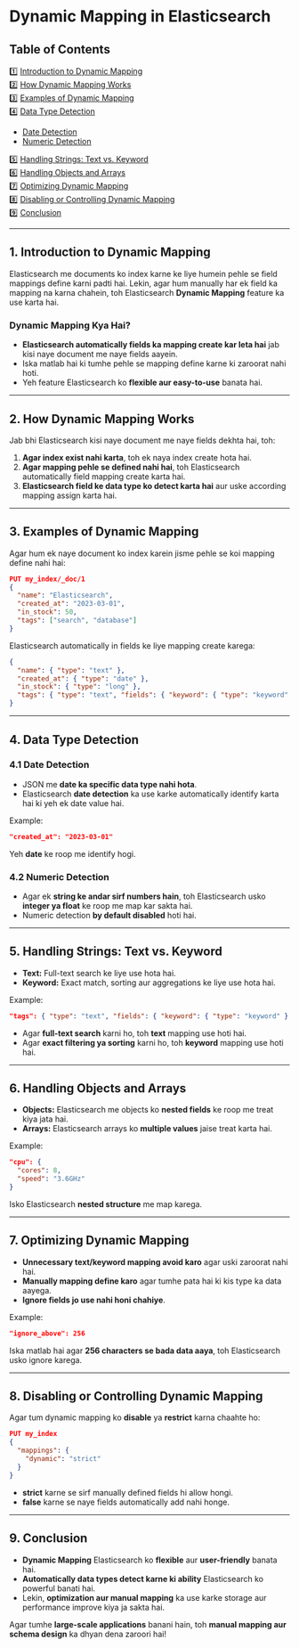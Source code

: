 # **Dynamic Mapping in Elasticsearch**

## **Table of Contents**  

1️⃣ [Introduction to Dynamic Mapping](#1)  
2️⃣ [How Dynamic Mapping Works](#2)  
3️⃣ [Examples of Dynamic Mapping](#3)  
4️⃣ [Data Type Detection](#4)  
   - [Date Detection](#4-1)  
   - [Numeric Detection](#4-2)  

5️⃣ [Handling Strings: Text vs. Keyword](#5)  
6️⃣ [Handling Objects and Arrays](#6)  
7️⃣ [Optimizing Dynamic Mapping](#7)  
8️⃣ [Disabling or Controlling Dynamic Mapping](#8)  
9️⃣ [Conclusion](#9)  

---

## **1. Introduction to Dynamic Mapping** <a id="1"></a>

Elasticsearch me documents ko index karne ke liye humein pehle se field mappings define karni padti hai. Lekin, agar hum manually har ek field ka mapping na karna chahein, toh Elasticsearch **Dynamic Mapping** feature ka use karta hai.

### **Dynamic Mapping Kya Hai?**

- **Elasticsearch automatically fields ka mapping create kar leta hai** jab kisi naye document me naye fields aayein.
- Iska matlab hai ki tumhe pehle se mapping define karne ki zaroorat nahi hoti.
- Yeh feature Elasticsearch ko **flexible aur easy-to-use** banata hai.

---

## **2. How Dynamic Mapping Works** <a id="2"></a>

Jab bhi Elasticsearch kisi naye document me naye fields dekhta hai, toh:

1. **Agar index exist nahi karta**, toh ek naya index create hota hai.
2. **Agar mapping pehle se defined nahi hai**, toh Elasticsearch automatically field mapping create karta hai.
3. **Elasticsearch field ke data type ko detect karta hai** aur uske according mapping assign karta hai.

---

## **3. Examples of Dynamic Mapping** <a id="3"></a>

Agar hum ek naye document ko index karein jisme pehle se koi mapping define nahi hai:

```json
PUT my_index/_doc/1
{
  "name": "Elasticsearch",
  "created_at": "2023-03-01",
  "in_stock": 50,
  "tags": ["search", "database"]
}
```

Elasticsearch automatically in fields ke liye mapping create karega:

```json
{
  "name": { "type": "text" },
  "created_at": { "type": "date" },
  "in_stock": { "type": "long" },
  "tags": { "type": "text", "fields": { "keyword": { "type": "keyword" } } }
}
```

---

## **4. Data Type Detection** <a id="4"></a>

### **4.1 Date Detection** <a id="4-1"></a>

- JSON me **date ka specific data type nahi hota**.
- Elasticsearch **date detection** ka use karke automatically identify karta hai ki yeh ek date value hai.

Example:

```json
"created_at": "2023-03-01"
```

Yeh **date** ke roop me identify hogi.

### **4.2 Numeric Detection** <a id="4-2"></a>

- Agar ek **string ke andar sirf numbers hain**, toh Elasticsearch usko **integer ya float** ke roop me map kar sakta hai.
- Numeric detection **by default disabled** hoti hai.

---

## **5. Handling Strings: Text vs. Keyword** <a id="5"></a>

- **Text:** Full-text search ke liye use hota hai.
- **Keyword:** Exact match, sorting aur aggregations ke liye use hota hai.

Example:

```json
"tags": { "type": "text", "fields": { "keyword": { "type": "keyword" } } }
```

- Agar **full-text search** karni ho, toh **text** mapping use hoti hai.
- Agar **exact filtering ya sorting** karni ho, toh **keyword** mapping use hoti hai.

---

## **6. Handling Objects and Arrays** <a id="6"></a>

- **Objects:** Elasticsearch me objects ko **nested fields** ke roop me treat kiya jata hai.
- **Arrays:** Elasticsearch arrays ko **multiple values** jaise treat karta hai.

Example:

```json
"cpu": {
  "cores": 8,
  "speed": "3.6GHz"
}
```

Isko Elasticsearch **nested structure** me map karega.

---

## **7. Optimizing Dynamic Mapping** <a id="7"></a>

- **Unnecessary text/keyword mapping avoid karo** agar uski zaroorat nahi hai.
- **Manually mapping define karo** agar tumhe pata hai ki kis type ka data aayega.
- **Ignore fields jo use nahi honi chahiye**.

Example:

```json
"ignore_above": 256
```

Iska matlab hai agar **256 characters se bada data aaya**, toh Elasticsearch usko ignore karega.

---

## **8. Disabling or Controlling Dynamic Mapping** <a id="8"></a>

Agar tum dynamic mapping ko **disable** ya **restrict** karna chaahte ho:

```json
PUT my_index
{
  "mappings": {
    "dynamic": "strict"
  }
}
```

- **strict** karne se sirf manually defined fields hi allow hongi.
- **false** karne se naye fields automatically add nahi honge.

---

## **9. Conclusion** <a id="9"></a>

- **Dynamic Mapping** Elasticsearch ko **flexible** aur **user-friendly** banata hai.
- **Automatically data types detect karne ki ability** Elasticsearch ko powerful banati hai.
- Lekin, **optimization aur manual mapping** ka use karke storage aur performance improve kiya ja sakta hai.

Agar tumhe **large-scale applications** banani hain, toh **manual mapping aur schema design** ka dhyan dena zaroori hai!